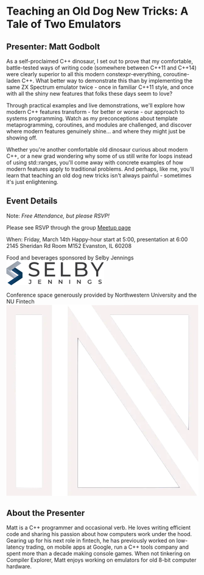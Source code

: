 # Teaching an Old Dog New Tricks: A Tale of Two Emulators

## Presenter: Matt Godbolt

As a self-proclaimed C++ dinosaur, I set out to prove that my comfortable, battle-tested ways of writing code (somewhere between C++11 and C++14) were clearly superior to all this modern constexpr-everything, coroutine-laden C++. What better way to demonstrate this than by implementing the same ZX Spectrum emulator twice - once in familiar C++11 style, and once with all the shiny new features that folks these days seem to love?

Through practical examples and live demonstrations, we'll explore how modern C++ features transform - for better or worse - our approach to systems programming. Watch as my preconceptions about template metaprogramming, coroutines, and modules are challenged, and discover where modern features genuinely shine... and where they might just be showing off.

Whether you're another comfortable old dinosaur curious about modern C++, or a new grad wondering why some of us still write for loops instead of using std::ranges, you'll come away with concrete examples of how modern features apply to traditional problems. And perhaps, like me, you'll learn that teaching an old dog new tricks isn't always painful - sometimes it's just enlightening.

## Event Details

Note: *Free Attendance, but please RSVP!* 

Please see RSVP through the group [Meetup page](https://www.meetup.com/chicago-c-cpp-users-group/events/306645702)

When: Friday, March 14th
Happy-hour start at 5:00, presentation at 6:00
2145 Sheridan Rd
Room M152
Evanston, IL 60208

Food and beverages sponsored by Selby Jennings  
[![Selby Jennings](../logos/selby_jennings_2022_small.png)](https://www.selbyjennings.com/)

Conference space generously provided by Northwestern University and the NU Fintech
[![NU Fintech](../logos/nufticon-2025.png)](https://www.nuft.dev/)

## About the Presenter

Matt is a C++ programmer and occasional verb. He loves writing efficient code and sharing his passion about how computers work under the hood. Gearing up for his next role in fintech, he has previously worked on low-latency trading, on mobile apps at Google, run a C++ tools company and spent more than a decade making console games. When not tinkering on Compiler Explorer, Matt enjoys working on emulators for old 8-bit computer hardware.

